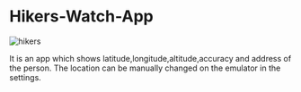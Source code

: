 # Hikers-Watch-App

![hikers](https://user-images.githubusercontent.com/49587814/62422238-c0753080-b6cc-11e9-8043-7a967934e146.PNG)

It is an app which shows latitude,longitude,altitude,accuracy and address of the person.
The location can be manually changed on the emulator in the settings.
